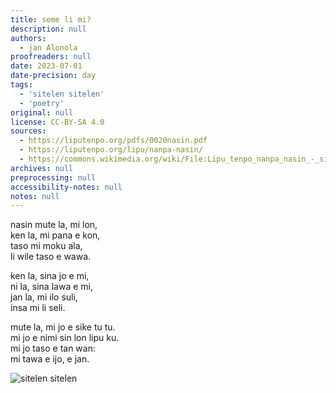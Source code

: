 ```yaml
---
title: seme li mi?
description: null
authors:
  - jan Alonola
proofreaders: null
date: 2023-07-01
date-precision: day
tags:
  - 'sitelen sitelen'
  - 'poetry'
original: null
license: CC-BY-SA 4.0
sources:
  - https://liputenpo.org/pdfs/0020nasin.pdf
  - https://liputenpo.org/lipu/nanpa-nasin/
  - https://commons.wikimedia.org/wiki/File:Lipu_tenpo_nanpa_nasin_-_sitelen_sitelen.png
archives: null
preprocessing: null
accessibility-notes: null
notes: null
---
```


nasin mute la, mi lon,  
ken la, mi pana e kon,  
taso mi moku ala,  
li wile taso e wawa.

ken la, sina jo e mi,  
ni la, sina lawa e mi,  
jan la, mi ilo suli,  
insa mi li seli.

mute la, mi jo e sike tu tu.  
mi jo e nimi sin lon lipu ku.  
mi jo taso e tan wan:  
mi tawa e ijo, e jan.

![sitelen sitelen](https://upload.wikimedia.org/wikipedia/commons/1/10/Lipu_tenpo_nanpa_nasin_-_sitelen_sitelen.png)